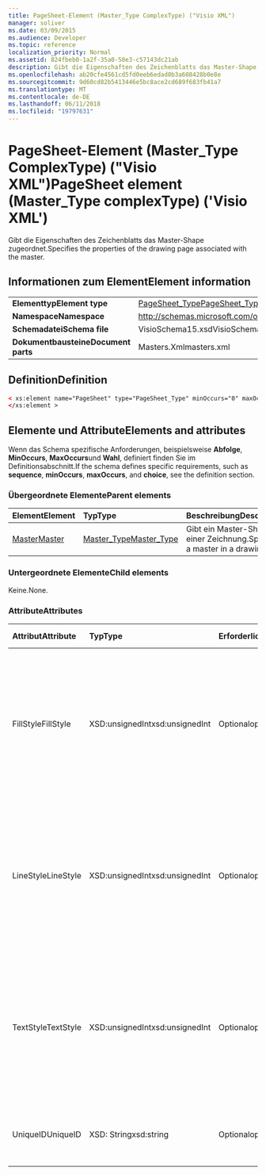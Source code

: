 ```yaml
---
title: PageSheet-Element (Master_Type ComplexType) ("Visio XML")
manager: soliver
ms.date: 03/09/2015
ms.audience: Developer
ms.topic: reference
localization_priority: Normal
ms.assetid: 824fbeb0-1a2f-35a0-50e3-c57143dc21ab
description: Gibt die Eigenschaften des Zeichenblatts das Master-Shape zugeordnet.
ms.openlocfilehash: ab20cfe4561cd5fd0eeb6edad0b3a608428b0e8e
ms.sourcegitcommit: 9d60cd82b5413446e5bc8ace2cd689f683fb41a7
ms.translationtype: MT
ms.contentlocale: de-DE
ms.lasthandoff: 06/11/2018
ms.locfileid: "19797631"
---
```

# <a name="pagesheet-element-mastertype-complextype-visio-xml"></a><span data-ttu-id="113cd-103">PageSheet-Element (Master_Type ComplexType) ("Visio XML")</span><span class="sxs-lookup"><span data-stu-id="113cd-103">PageSheet element (Master_Type complexType) ('Visio XML')</span></span>

<span data-ttu-id="113cd-104">Gibt die Eigenschaften des Zeichenblatts das Master-Shape zugeordnet.</span><span class="sxs-lookup"><span data-stu-id="113cd-104">Specifies the properties of the drawing page associated with the master.</span></span>
  
## <a name="element-information"></a><span data-ttu-id="113cd-105">Informationen zum Element</span><span class="sxs-lookup"><span data-stu-id="113cd-105">Element information</span></span>

|||
|:-----|:-----|
|<span data-ttu-id="113cd-106">**Elementtyp**</span><span class="sxs-lookup"><span data-stu-id="113cd-106">**Element type**</span></span> <br/> |[<span data-ttu-id="113cd-107">PageSheet_Type</span><span class="sxs-lookup"><span data-stu-id="113cd-107">PageSheet_Type</span></span>](pagesheet_type-complextypevisio-xml.md) <br/> |
|<span data-ttu-id="113cd-108">**Namespace**</span><span class="sxs-lookup"><span data-stu-id="113cd-108">**Namespace**</span></span> <br/> |http://schemas.microsoft.com/office/visio/2012/main  <br/> |
|<span data-ttu-id="113cd-109">**Schemadatei**</span><span class="sxs-lookup"><span data-stu-id="113cd-109">**Schema file**</span></span> <br/> |<span data-ttu-id="113cd-110">VisioSchema15.xsd</span><span class="sxs-lookup"><span data-stu-id="113cd-110">VisioSchema15.xsd</span></span>  <br/> |
|<span data-ttu-id="113cd-111">**Dokumentbausteine**</span><span class="sxs-lookup"><span data-stu-id="113cd-111">**Document parts**</span></span> <br/> |<span data-ttu-id="113cd-112">Masters.Xml</span><span class="sxs-lookup"><span data-stu-id="113cd-112">masters.xml</span></span>  <br/> |
   
## <a name="definition"></a><span data-ttu-id="113cd-113">Definition</span><span class="sxs-lookup"><span data-stu-id="113cd-113">Definition</span></span>

```XML
< xs:element name="PageSheet" type="PageSheet_Type" minOccurs="0" maxOccurs="1" >
</xs:element >
```

## <a name="elements-and-attributes"></a><span data-ttu-id="113cd-114">Elemente und Attribute</span><span class="sxs-lookup"><span data-stu-id="113cd-114">Elements and attributes</span></span>

<span data-ttu-id="113cd-115">Wenn das Schema spezifische Anforderungen, beispielsweise **Abfolge**, **MinOccurs**, **MaxOccurs**und **Wahl**, definiert finden Sie im Definitionsabschnitt.</span><span class="sxs-lookup"><span data-stu-id="113cd-115">If the schema defines specific requirements, such as **sequence**, **minOccurs**, **maxOccurs**, and **choice**, see the definition section.</span></span> 
  
### <a name="parent-elements"></a><span data-ttu-id="113cd-116">Übergeordnete Elemente</span><span class="sxs-lookup"><span data-stu-id="113cd-116">Parent elements</span></span>

|<span data-ttu-id="113cd-117">**Element**</span><span class="sxs-lookup"><span data-stu-id="113cd-117">**Element**</span></span>|<span data-ttu-id="113cd-118">**Typ**</span><span class="sxs-lookup"><span data-stu-id="113cd-118">**Type**</span></span>|<span data-ttu-id="113cd-119">**Beschreibung**</span><span class="sxs-lookup"><span data-stu-id="113cd-119">**Description**</span></span>|
|:-----|:-----|:-----|
|[<span data-ttu-id="113cd-120">Master</span><span class="sxs-lookup"><span data-stu-id="113cd-120">Master</span></span>](master-element-masters_type-complextypevisio-xml.md) <br/> |[<span data-ttu-id="113cd-121">Master_Type</span><span class="sxs-lookup"><span data-stu-id="113cd-121">Master_Type</span></span>](master_type-complextypevisio-xml.md) <br/> |<span data-ttu-id="113cd-122">Gibt ein Master-Shape in einer Zeichnung.</span><span class="sxs-lookup"><span data-stu-id="113cd-122">Specifies a master in a drawing.</span></span>  <br/> |
   
### <a name="child-elements"></a><span data-ttu-id="113cd-123">Untergeordnete Elemente</span><span class="sxs-lookup"><span data-stu-id="113cd-123">Child elements</span></span>

<span data-ttu-id="113cd-124">Keine.</span><span class="sxs-lookup"><span data-stu-id="113cd-124">None.</span></span>
  
### <a name="attributes"></a><span data-ttu-id="113cd-125">Attribute</span><span class="sxs-lookup"><span data-stu-id="113cd-125">Attributes</span></span>

|<span data-ttu-id="113cd-126">**Attribut**</span><span class="sxs-lookup"><span data-stu-id="113cd-126">**Attribute**</span></span>|<span data-ttu-id="113cd-127">**Typ**</span><span class="sxs-lookup"><span data-stu-id="113cd-127">**Type**</span></span>|<span data-ttu-id="113cd-128">**Erforderlich**</span><span class="sxs-lookup"><span data-stu-id="113cd-128">**Required**</span></span>|<span data-ttu-id="113cd-129">**Beschreibung**</span><span class="sxs-lookup"><span data-stu-id="113cd-129">**Description**</span></span>|<span data-ttu-id="113cd-130">**Mögliche Werte**</span><span class="sxs-lookup"><span data-stu-id="113cd-130">**Possible values**</span></span>|
|:-----|:-----|:-----|:-----|:-----|
|<span data-ttu-id="113cd-131">FillStyle</span><span class="sxs-lookup"><span data-stu-id="113cd-131">FillStyle</span></span>  <br/> |<span data-ttu-id="113cd-132">XSD:unsignedInt</span><span class="sxs-lookup"><span data-stu-id="113cd-132">xsd:unsignedInt</span></span>  <br/> |<span data-ttu-id="113cd-133">Optional</span><span class="sxs-lookup"><span data-stu-id="113cd-133">optional</span></span>  <br/> |<span data-ttu-id="113cd-134">Gibt die ID des Stylesheets von der Füllung Formatierung geerbt.</span><span class="sxs-lookup"><span data-stu-id="113cd-134">specifies the ID of the style sheet from which to inherit fill formatting.</span></span> <span data-ttu-id="113cd-135">Es muss der Wert des **ID** -Attributs einen **StyleSheet_Type** in der Zeichnung zugeordnet werden.</span><span class="sxs-lookup"><span data-stu-id="113cd-135">It MUST be the value of the **ID** attribute associated with a **StyleSheet_Type** in the drawing.</span></span>  <br/> |<span data-ttu-id="113cd-136">Werte des Typs Xsd:unsignedInt.</span><span class="sxs-lookup"><span data-stu-id="113cd-136">Values of the xsd:unsignedInt type.</span></span>  <br/> |
|<span data-ttu-id="113cd-137">LineStyle</span><span class="sxs-lookup"><span data-stu-id="113cd-137">LineStyle</span></span>  <br/> |<span data-ttu-id="113cd-138">XSD:unsignedInt</span><span class="sxs-lookup"><span data-stu-id="113cd-138">xsd:unsignedInt</span></span>  <br/> |<span data-ttu-id="113cd-139">Optional</span><span class="sxs-lookup"><span data-stu-id="113cd-139">optional</span></span>  <br/> |<span data-ttu-id="113cd-140">Gibt die ID des Stylesheets von der linienformatierung geerbt.</span><span class="sxs-lookup"><span data-stu-id="113cd-140">Specifies the ID of the style sheet from which to inherit line formatting.</span></span> <span data-ttu-id="113cd-141">Es muss der Wert des **ID** -Attributs einen **StyleSheet_Type** in der Zeichnung zugeordnet werden.</span><span class="sxs-lookup"><span data-stu-id="113cd-141">It MUST be the value of the **ID** attribute associated with a **StyleSheet_Type** in the drawing.</span></span>  <br/> |<span data-ttu-id="113cd-142">Werte des Typs Xsd:unsignedInt.</span><span class="sxs-lookup"><span data-stu-id="113cd-142">Values of the xsd:unsignedInt type.</span></span>  <br/> |
|<span data-ttu-id="113cd-143">TextStyle</span><span class="sxs-lookup"><span data-stu-id="113cd-143">TextStyle</span></span>  <br/> |<span data-ttu-id="113cd-144">XSD:unsignedInt</span><span class="sxs-lookup"><span data-stu-id="113cd-144">xsd:unsignedInt</span></span>  <br/> |<span data-ttu-id="113cd-145">Optional</span><span class="sxs-lookup"><span data-stu-id="113cd-145">optional</span></span>  <br/> |<span data-ttu-id="113cd-146">Gibt die ID des Stylesheets aus dem Text-Formatierung erben.</span><span class="sxs-lookup"><span data-stu-id="113cd-146">Specifies the ID of the style sheet from which to inherit text formatting.</span></span> <span data-ttu-id="113cd-147">Es muss der Wert des **ID** -Attributs einen **StyleSheet_Type** in der Zeichnung zugeordnet werden.</span><span class="sxs-lookup"><span data-stu-id="113cd-147">It MUST be the value of the **ID** attribute associated with a **StyleSheet_Type** in the drawing.</span></span>  <br/> |<span data-ttu-id="113cd-148">Werte des Typs Xsd:unsignedInt.</span><span class="sxs-lookup"><span data-stu-id="113cd-148">Values of the xsd:unsignedInt type.</span></span>  <br/> |
|<span data-ttu-id="113cd-149">UniqueID</span><span class="sxs-lookup"><span data-stu-id="113cd-149">UniqueID</span></span>  <br/> |<span data-ttu-id="113cd-150">XSD: String</span><span class="sxs-lookup"><span data-stu-id="113cd-150">xsd:string</span></span>  <br/> |<span data-ttu-id="113cd-151">Optional</span><span class="sxs-lookup"><span data-stu-id="113cd-151">optional</span></span>  <br/> |<span data-ttu-id="113cd-152">Die eindeutige ID des Elements in seinem übergeordneten Element.</span><span class="sxs-lookup"><span data-stu-id="113cd-152">The unique ID of the element within its parent element.</span></span>  <br/> |<span data-ttu-id="113cd-153">Werte des Typs xsd: String.</span><span class="sxs-lookup"><span data-stu-id="113cd-153">Values of the xsd:string type.</span></span>  <br/> |
   

